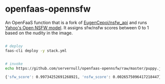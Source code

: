 # openfaas-opennsfw
An OpenFaaS function that is a fork of [EugenCepoi/nsfw_api](https://github.com/EugenCepoi/nsfw_api) and runs [Yahoo's Open NSFW model](https://github.com/yahoo/open_nsfw).  It assigns sfw/nsfw scores between 0 to 1 based on the nudity in the image.

```bash

# deploy
faas-cli deploy -y stack.yml


# invoke
echo https://github.com/servernull/openfaas-opennsfw/raw/master/puppy.jpg | faas-cli invoke openfaas-opennsfw

{'sfw_score': 0.99734252691268921, 'nsfw_score': 0.0026575096417218447}
```
